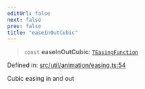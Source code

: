 ```yaml
---
editUrl: false
next: false
prev: false
title: "easeInOutCubic"
---
```


> `const` **easeInOutCubic**: [`TEasingFunction`](/api/fabric/namespaces/util/type-aliases/teasingfunction/)

Defined in: [src/util/animation/easing.ts:54](https://github.com/fabricjs/fabric.js/blob/b4f67b1cfd353d0e2763b168e07bce6b67895452/src/util/animation/easing.ts#L54)

Cubic easing in and out
